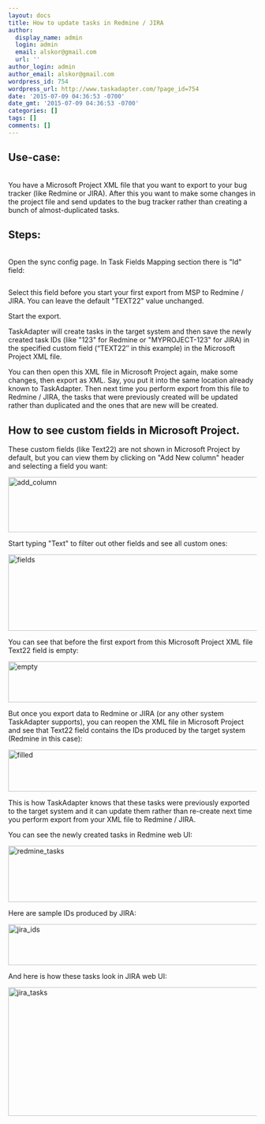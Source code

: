 ```yaml
---
layout: docs
title: How to update tasks in Redmine / JIRA
author:
  display_name: admin
  login: admin
  email: alskor@gmail.com
  url: ''
author_login: admin
author_email: alskor@gmail.com
wordpress_id: 754
wordpress_url: http://www.taskadapter.com/?page_id=754
date: '2015-07-09 04:36:53 -0700'
date_gmt: '2015-07-09 04:36:53 -0700'
categories: []
tags: []
comments: []
---
```

<h2>Use-case:</h2><br />
You have a Microsoft Project XML&nbsp;file that you want to export to your bug tracker (like Redmine or JIRA). After this you want to make some changes in the project file and send updates to the bug tracker rather than creating a bunch of almost-duplicated tasks.</p>
<h2>Steps:</h2><br />
Open the sync config page.&nbsp;In Task Fields Mapping section there is "Id" field:</p>
<p><img src="https://ci4.googleusercontent.com/proxy/jHPWJRvnL8a08Nac3zgyuZVHnmNXdlNFhy5SGdZt4ScEA9_u37w76wwq-0rVVKSJpxVNQWb5NgD6hrcBywHn7P7mcv8_R8wrjZH6InH_dvUgd6jiwih3iGaMgA=s0-d-e1-ft#http://www.taskadapter.com/wp-content/uploads/2012/05/id_selected.png" alt="" /></p>
<div>Select this field before you start your first export from MSP to Redmine / JIRA. You can leave the default "TEXT22" value unchanged.</div></p>
<div>Start the export.</div></p>
<div>TaskAdapter will create tasks in the target system and then save the newly created task IDs (like "123" for Redmine or "MYPROJECT-123" for JIRA) in the specified custom field (&ldquo;TEXT22&Prime; in this example) in the Microsoft Project XML file.</div></p>
<div>You can then open this XML file in Microsoft Project again, make some changes, then export as XML. Say, you put it into the same location already known to TaskAdapter. Then next time you perform export from this file to Redmine / JIRA, the tasks that were previously created will be updated rather than duplicated and the ones that are new will be created.</div></p>
<div></div></p>
<h2>How to see custom fields in Microsoft Project.</h2></p>
<div>These custom fields (like Text22) are not shown in Microsoft Project by default, but you can view them by clicking on "Add New column" header and selecting a field you want:</div></p>
<div></div></p>
<div><a href="http://www.taskadapter.com/wp-content/uploads/2015/07/add_column.png"><img class="alignnone size-full wp-image-759" src="http://www.taskadapter.com/wp-content/uploads/2015/07/add_column.png" alt="add_column" width="718" height="112" /></a></div></p>
<div></div></p>
<div>Start typing "Text" to filter out other fields and see all custom ones:</div></p>
<div></div></p>
<div><a href="http://www.taskadapter.com/wp-content/uploads/2015/07/fields.png"><img class="alignnone size-full wp-image-760" src="http://www.taskadapter.com/wp-content/uploads/2015/07/fields.png" alt="fields" width="842" height="155" /></a></div></p>
<div></div></p>
<div>You can see that before the first export from this Microsoft Project XML file Text22 field is empty:</div></p>
<div><a href="http://www.taskadapter.com/wp-content/uploads/2015/07/empty.png"><img class="alignnone size-full wp-image-761" src="http://www.taskadapter.com/wp-content/uploads/2015/07/empty.png" alt="empty" width="726" height="83" /></a></div></p>
<div></div></p>
<div>But once you export data to Redmine or JIRA (or any other system TaskAdapter supports), you can reopen the XML file in Microsoft Project and see that Text22 field contains the IDs produced by the target system (Redmine in this case):</div></p>
<div></div></p>
<div><a href="http://www.taskadapter.com/wp-content/uploads/2015/07/filled.png"><img class="alignnone size-full wp-image-762" src="http://www.taskadapter.com/wp-content/uploads/2015/07/filled.png" alt="filled" width="739" height="85" /></a></div></p>
<div></div></p>
<div></div></p>
<div>This is how TaskAdapter knows that these tasks were previously exported to the target system and it can update them rather than re-create next time you perform export from your XML file to Redmine / JIRA.</div></p>
<div></div></p>
<div>You can see the newly created tasks in Redmine web UI:</div></p>
<div><a href="http://www.taskadapter.com/wp-content/uploads/2015/07/redmine_tasks.jpg"><img class="alignnone size-full wp-image-764" src="http://www.taskadapter.com/wp-content/uploads/2015/07/redmine_tasks.jpg" alt="redmine_tasks" width="652" height="114" /></a></div></p>
<div></div></p>
<div>Here are sample IDs produced by JIRA:</div></p>
<div><a href="http://www.taskadapter.com/wp-content/uploads/2015/07/jira_ids.png"><img class="alignnone size-full wp-image-763" src="http://www.taskadapter.com/wp-content/uploads/2015/07/jira_ids.png" alt="jira_ids" width="742" height="83" /></a></div></p>
<div></div></p>
<div>And here is how these tasks look in JIRA web UI:</div></p>
<div><a href="http://www.taskadapter.com/wp-content/uploads/2015/07/jira_tasks.jpg"><img class="alignnone size-full wp-image-765" src="http://www.taskadapter.com/wp-content/uploads/2015/07/jira_tasks.jpg" alt="jira_tasks" width="771" height="261" /></a></div></p>
<div></div></p>
